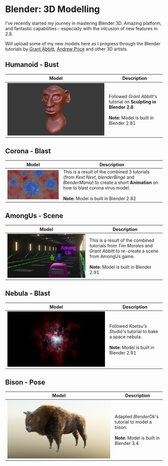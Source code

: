 # Blender: 3D Modelling

I've recently started my journey in mastering Blender 3D. Amazing platform, and fantastic capabilities - especially with the inlcusion of new features in 2.8.

Will upload some of my new models here as I progress through the Blender tutorials by [Grant Abbitt](http://gabbitt.co.uk/about-1/index.html), [Andrew Price](https://www.blenderguru.com/about) and other 3D artists.

## Humanoid - Bust
| Model | Description |
| --- | --- |
| ![Humanoid_Bust](/images/Humanoid_Bust.png) | Followed *Grant Abbitt*'s tutorial on **Sculpting in Blender 2.8**. <br><br> **Note:** Model is built in Blender 2.81 |

## Corona - Blast
| Model | Description |
| --- | --- |
| ![Corona_Blast](/images/Corona_Blaster.gif) | This is a result of the combined 3 tutorials (from *Kext Next*, *blenderBinge* and *BlenderMania*) to create a short **Animation** on how to blast corona virus model. <br><br> **Note:** Model is built in Blender 2.82 |

## AmongUs - Scene
| Model | Description |
| --- | --- |
| ![Among_Us](/images/Among_Us.png) | This is a result of the combined tutorials from *Tim Morales* and *Grant Abbitt* to re-create a scene from AmongUs game. <br><br> **Note:** Model is built in Blender 2.91 |

## Nebula - Blast
| Model | Description |
| --- | --- |
| ![Nebula_Blust](/images/Nebula_Blast.png) | Followed *Kaetsu's Studio*'s tutorial to bake a space nebula. <br><br> **Note:** Model is built in Blender 2.91 |

## Bison - Pose
| Model | Description |
| --- | --- |
| ![Bison_Pose](/images/Bison_Pose.png) | Adapted *BlenderOk*'s tutorial to model a bison. <br><br> **Note:** Model is built in Blender 3.4 |
